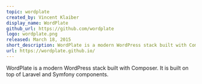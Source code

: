 ```yaml
---
topic: wordplate
created_by: Vincent Klaiber
display_name: WordPlate
github_url: https://github.com/wordplate
logo: wordplate.png
released: March 18, 2015
short_description: WordPlate is a modern WordPress stack built with Composer.
url: https://wordplate.github.io/
---
```

WordPlate is a modern WordPress stack built with Composer. It is built on top of Laravel and Symfony components.
